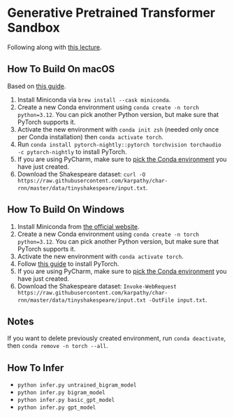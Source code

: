 # Generative Pretrained Transformer Sandbox

Following along with [this lecture](https://youtu.be/kCc8FmEb1nY).

## How To Build On macOS

Based on [this guide](https://developer.apple.com/metal/pytorch/).

1. Install Miniconda via `brew install --cask miniconda`.
2. Create a new Conda environment using `conda create -n torch python=3.12`. You can pick another Python version, but
   make sure that PyTorch supports it.
3. Activate the new environment with `conda init zsh` (needed only once per Conda installation) then
   `conda activate torch`.
4. Run `conda install pytorch-nightly::pytorch torchvision torchaudio -c pytorch-nightly` to install PyTorch.
5. If you are using PyCharm, make sure to [pick the Conda environment](https://stackoverflow.com/a/46133678/1862286) you have just created.
6. Download the Shakespeare dataset:
   `curl -O https://raw.githubusercontent.com/karpathy/char-rnn/master/data/tinyshakespeare/input.txt`.

## How To Build On Windows

1. Install Miniconda from [the official website](https://docs.conda.io/projects/miniconda/en/latest/).
2. Create a new Conda environment using `conda create -n torch python=3.12`. You can pick another Python version, but
   make sure that PyTorch supports it.
3. Activate the new environment with `conda activate torch`.
4. Follow [this guide](https://pytorch.org/get-started/locally/) to install PyTorch.
5. If you are using PyCharm, make sure to [pick the Conda environment](https://stackoverflow.com/a/46133678/1862286) you
   have just created.
6. Download the Shakespeare dataset:
   `Invoke-WebRequest https://raw.githubusercontent.com/karpathy/char-rnn/master/data/tinyshakespeare/input.txt -OutFile input.txt`.

## Notes

If you want to delete previously created environment, run `conda deactivate`, then `conda remove -n torch --all`.

## How To Infer

* `python infer.py untrained_bigram_model`
* `python infer.py bigram_model`
* `python infer.py basic_gpt_model`
* `python infer.py gpt_model`
